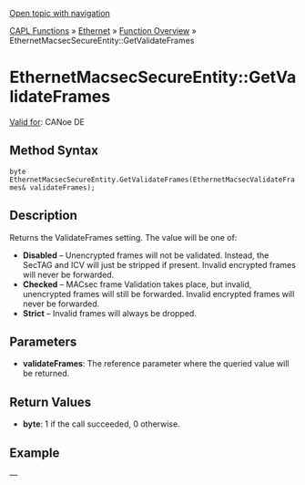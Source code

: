 [Open topic with navigation](../../../../../CANoeDEFamily.htm#Topics/CAPLFunctions/IP/Methods/CAPLfunctionGetValidateFrames.md)

[CAPL Functions](../../CAPLfunctions.md) » [Ethernet](../CAPLEthernetStartPage.md) » [Function Overview](../CAPLfunctionsIPOverview.md) » EthernetMacsecSecureEntity::GetValidateFrames

# EthernetMacsecSecureEntity::GetValidateFrames

[Valid for](../../../Shared/FeatureAvailability.md):  CANoe DE

## Method Syntax

`byte EthernetMacsecSecureEntity.GetValidateFrames(EthernetMacsecValidateFrames& validateFrames);`

## Description

Returns the ValidateFrames setting. The value will be one of:

- **Disabled** – Unencrypted frames will not be validated. Instead, the SecTAG and ICV will just be stripped if present. Invalid encrypted frames will never be forwarded.
- **Checked** – MACsec frame Validation takes place, but invalid, unencrypted frames will still be forwarded. Invalid encrypted frames will never be forwarded.
- **Strict** – Invalid frames will always be dropped.

## Parameters

- **validateFrames**: The reference parameter where the queried value will be returned.

## Return Values

- **byte**: 1 if the call succeeded, 0 otherwise.

## Example

—
